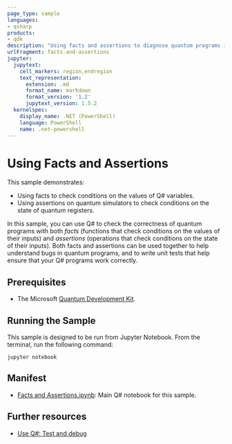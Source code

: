 ```yaml
---
page_type: sample
languages:
- qsharp
products:
- qdk
description: "Using facts and assertions to diagnose quantum programs in Q#."
urlFragment: facts-and-assertions
jupyter:
  jupytext:
    cell_markers: region,endregion
    text_representation:
      extension: .md
      format_name: markdown
      format_version: '1.2'
      jupytext_version: 1.5.2
  kernelspec:
    display_name: .NET (PowerShell)
    language: PowerShell
    name: .net-powershell
---
```


# Using Facts and Assertions

This sample demonstrates:

- Using facts to check conditions on the values of Q# variables.
- Using assertions on quantum simulators to check conditions on the state of quantum registers.

In this sample, you can use Q# to check the correctness of quantum programs with both _facts_ (functions that check conditions on the values of their inputs) and _assertions_ (operations that check conditions on the state of their inputs). Both facts and assertions can be used together to help understand bugs in quantum programs, and to write unit tests that help ensure that your Q# programs work correctly.

## Prerequisites

- The Microsoft [Quantum Development Kit](https://docs.microsoft.com/quantum/install-guide/).

## Running the Sample

This sample is designed to be run from Jupyter Notebook.
From the terminal, run the following command:

```Command Line
jupyter notebook
```

## Manifest

- [Facts and Assertions.ipynb](https://github.com/microsoft/Quantum/blob/master/samples/diagnostics/facts-and-assertions/Facts%20and%20Assertions.ipynb): Main Q# notebook for this sample.

## Further resources

- [Use Q#: Test and debug](https://docs.microsoft.com/quantum/user-guide/using-qsharp/testing-debugging#facts-and-assertions)
